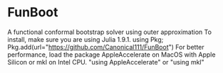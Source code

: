 # FunBoot
A functional conformal bootstrap solver using outer approximation
To install, make sure you are using Julia 1.9.1.
using Pkg; Pkg.add(url="https://github.com/Canonical111/FunBoot")
For better performance, load the package AppleAccelerate on MacOS with Apple Silicon or mkl on Intel CPU.
"using AppleAccelerate" or "using mkl"
